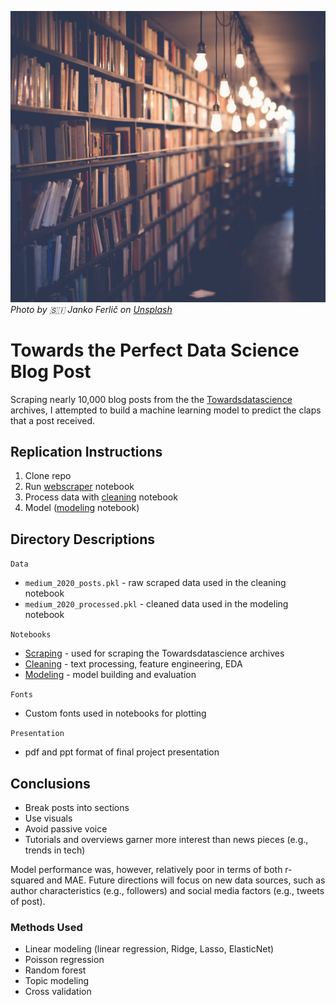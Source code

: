 ![](Images/janko-ferlic-sfL_QOnmy00-unsplash.jpg)
*Photo by 🇸🇮 Janko Ferlič on [Unsplash](https://unsplash.com/s/photos/writing?utm_source=unsplash&amp;utm_medium=referral&amp;utm_content=creditCopyText)*

# Towards the Perfect Data Science Blog Post

Scraping nearly 10,000 blog posts from the the [Towardsdatascience](https://towardsdatascience.com/) archives, I attempted to build a machine learning model to predict the claps that a post received. 

## Replication Instructions

1. Clone repo
2. Run [webscraper](Notebooks/Scraping.ipynb) notebook
3. Process data with [cleaning](Notebooks/Cleaning.ipynb) notebook
4. Model ([modeling](Notebooks/Modeling.ipynb) notebook)

## Directory Descriptions

```Data```
- ```medium_2020_posts.pkl``` - raw scraped data used in the cleaning notebook
- ```medium_2020_processed.pkl``` - cleaned data used in the modeling notebook

```Notebooks```
- [Scraping](Notebooks/Scraping.ipynb) - used for scraping the Towardsdatascience archives
- [Cleaning](Notebooks/Cleaning.ipynb) - text processing, feature engineering, EDA
- [Modeling](Notebooks/Modeling.ipynb) - model building and evaluation

```Fonts```
- Custom fonts used in notebooks for plotting

```Presentation```
- pdf and ppt format of final project presentation

## Conclusions

- Break posts into sections
- Use visuals
- Avoid passive voice
- Tutorials and overviews garner more interest than news pieces (e.g., trends in tech)

Model performance was, however, relatively poor in terms of both r-squared and MAE. Future directions will focus on new data sources, such as author characteristics (e.g., followers) and social media factors (e.g., tweets of post). 

### Methods Used
- Linear modeling (linear regression, Ridge, Lasso, ElasticNet)
- Poisson regression
- Random forest
- Topic modeling
- Cross validation


